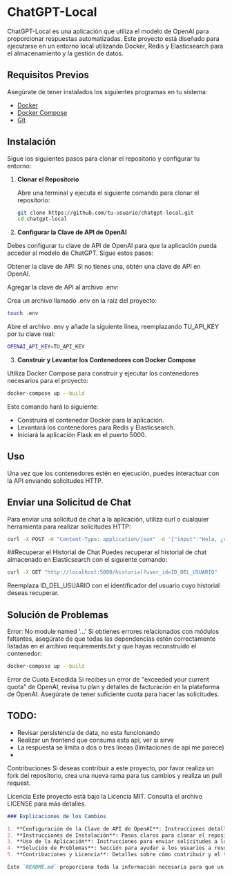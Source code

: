 # ChatGPT-Local

ChatGPT-Local es una aplicación que utiliza el modelo de OpenAI para proporcionar respuestas automatizadas. Este proyecto está diseñado para ejecutarse en un entorno local utilizando Docker, Redis y Elasticsearch para el almacenamiento y la gestión de datos.

## Requisitos Previos

Asegúrate de tener instalados los siguientes programas en tu sistema:

- [Docker](https://www.docker.com/get-started)
- [Docker Compose](https://docs.docker.com/compose/install/)
- [Git](https://git-scm.com/)

## Instalación

Sigue los siguientes pasos para clonar el repositorio y configurar tu entorno:

1. **Clonar el Repositorio**

   Abre una terminal y ejecuta el siguiente comando para clonar el repositorio:

   ```bash
   git clone https://github.com/tu-usuario/chatgpt-local.git
   cd chatgpt-local 
   ```

2. **Configurar la Clave de API de OpenAI**

Debes configurar tu clave de API de OpenAI para que la aplicación pueda acceder al modelo de ChatGPT. Sigue estos pasos:

Obtener la clave de API: Si no tienes una, obtén una clave de API en OpenAI.

Agregar la clave de API al archivo .env:

Crea un archivo llamado .env en la raíz del proyecto:
```bash
touch .env
```

Abre el archivo .env y añade la siguiente línea, reemplazando TU_API_KEY por tu clave real:

```bash
OPENAI_API_KEY=TU_API_KEY
```

3. **Construir y Levantar los Contenedores con Docker Compose**

Utiliza Docker Compose para construir y ejecutar los contenedores necesarios para el proyecto:

```bash
docker-compose up --build
```

Este comando hará lo siguiente:

- Construirá el contenedor Docker para la aplicación.
- Levantará los contenedores para Redis y Elasticsearch.
- Iniciará la aplicación Flask en el puerto 5000.


## Uso
Una vez que los contenedores estén en ejecución, puedes interactuar con la API enviando solicitudes HTTP.

## Enviar una Solicitud de Chat
Para enviar una solicitud de chat a la aplicación, utiliza curl o cualquier herramienta para realizar solicitudes HTTP:

```bash
curl -X POST -H "Content-Type: application/json" -d '{"input":"Hola, ¿cómo estás?"}' http://localhost:5000/chat
```

##Recuperar el Historial de Chat
Puedes recuperar el historial de chat almacenado en Elasticsearch con el siguiente comando:

```bash
curl -X GET "http://localhost:5000/historial?user_id=ID_DEL_USUARIO"
```

Reemplaza ID_DEL_USUARIO con el identificador del usuario cuyo historial deseas recuperar.



## Solución de Problemas
Error: No module named '...'
Si obtienes errores relacionados con módulos faltantes, asegúrate de que todas las dependencias estén correctamente listadas en el archivo requirements.txt y que hayas reconstruido el contenedor:

```bash
docker-compose up --build
```

Error de Cuota Excedida
Si recibes un error de "exceeded your current quota" de OpenAI, revisa tu plan y detalles de facturación en la plataforma de OpenAI. Asegúrate de tener suficiente cuota para hacer las solicitudes.

## TODO: 
- Revisar persistencia de data, no esta funcionando
- Realizar un frontend que consuma esta api, ver si sirve
- La respuesta se limita a dos o tres lineas (limitaciones de api me parece)
- 



Contribuciones
Si deseas contribuir a este proyecto, por favor realiza un fork del repositorio, crea una nueva rama para tus cambios y realiza un pull request.

Licencia
Este proyecto está bajo la Licencia MIT. Consulta el archivo LICENSE para más detalles.

```markdown
### Explicaciones de los Cambios

1. **Configuración de la Clave de API de OpenAI**: Instrucciones detalladas para obtener y configurar la clave de API utilizando un archivo `.env`.
2. **Instrucciones de Instalación**: Pasos claros para clonar el repositorio, configurar el entorno y ejecutar el proyecto.
3. **Uso de la Aplicación**: Instrucciones para enviar solicitudes a la API y recuperar el historial de chat.
4. **Solución de Problemas**: Sección para ayudar a los usuarios a resolver errores comunes.
5. **Contribuciones y Licencia**: Detalles sobre cómo contribuir y el tipo de licencia del proyecto.

Este `README.md` proporciona toda la información necesaria para que un usuario descargue, configure y utilice tu proyecto.
```
